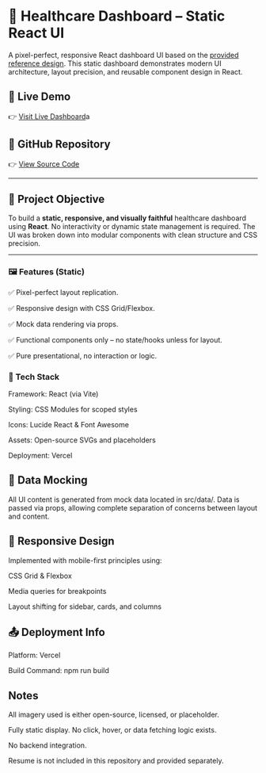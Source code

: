 # 🏥 Healthcare Dashboard – Static React UI

A pixel-perfect, responsive React dashboard UI based on the [provided reference design](https://i.ibb.co/B2DdGkgF/Screenshot-2025-05-23-at-3-31-31-PM.png). This static dashboard demonstrates modern UI architecture, layout precision, and reusable component design in React.

## 📸 Live Demo

👉 [Visit Live Dashboard](https://your-live-url.vercel.app)a

## 📂 GitHub Repository

👉 [View Source Code](https://github.com/your-username/healthcare-dashboard)

---

## 🎯 Project Objective

To build a **static, responsive, and visually faithful** healthcare dashboard using **React**. No interactivity or dynamic state management is required. The UI was broken down into modular components with clean structure and CSS precision.

---

### 🖼️ Features (Static)
✅ Pixel-perfect layout replication.

✅ Responsive design with CSS Grid/Flexbox.

✅ Mock data rendering via props.

✅ Functional components only – no state/hooks unless for layout.

✅ Pure presentational, no interaction or logic.

### 🧪 Tech Stack
Framework: React (via Vite)

Styling: CSS Modules for scoped styles

Icons: Lucide React & Font Awesome

Assets: Open-source SVGs and placeholders

Deployment: Vercel

## 🧱 Data Mocking
All UI content is generated from mock data located in src/data/. Data is passed via props, allowing complete separation of concerns between layout and content.

## 📱 Responsive Design
Implemented with mobile-first principles using:

CSS Grid & Flexbox

Media queries for breakpoints

Layout shifting for sidebar, cards, and columns

## 📤 Deployment Info
Platform: Vercel

Build Command: npm run build

##  Notes
All imagery used is either open-source, licensed, or placeholder.

Fully static display. No click, hover, or data fetching logic exists.

No backend integration.

Resume is not included in this repository and provided separately.

